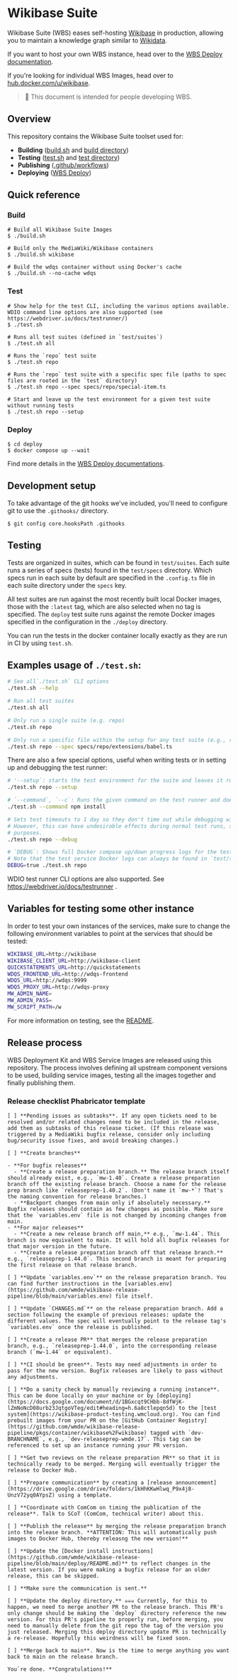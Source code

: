 # Wikibase Suite

Wikibase Suite (WBS) eases self-hosting [Wikibase](https://wikiba.se) in production, allowing you to maintain a knowledge graph similar to [Wikidata](https://www.wikidata.org/wiki/Wikidata:Main_Page).

If you want to host your own WBS instance, head over to the [WBS Deploy documentation](./deploy/README.md).

If you're looking for individual WBS Images, head over to [hub.docker.com/u/wikibase](https://hub.docker.com/u/wikibase).

> 🔧 This document is intended for people developing WBS.  

## Overview

This repository contains the Wikibase Suite toolset used for: 

 - **Building** ([build.sh](./build.sh) and [build directory](./build))
 - **Testing** ([test.sh](./test.sh) and [test directory](./test))
 - **Publishing** ([.github/workflows](.github/workflows)) 
 - **Deploying** ([WBS Deploy](./deploy))

## Quick reference

### Build

```
# Build all Wikibase Suite Images
$ ./build.sh

# Build only the MediaWiki/Wikibase containers
$ ./build.sh wikibase

# Build the wdqs container without using Docker's cache
$ ./build.sh --no-cache wdqs
```

### Test

```
# Show help for the test CLI, including the various options available. WDIO command line options are also supported (see https://webdriver.io/docs/testrunner/)
$ ./test.sh

# Runs all test suites (defined in `test/suites`)
$ ./test.sh all

# Runs the `repo` test suite
$ ./test.sh repo

# Runs the `repo` test suite with a specific spec file (paths to spec files are rooted in the `test` directory)
$ ./test.sh repo --spec specs/repo/special-item.ts

# Start and leave up the test environment for a given test suite without running tests
$ ./test.sh repo --setup
```

### Deploy

```
$ cd deploy
$ docker compose up --wait
```

Find more details in the [WBS Deploy documentations](./deploy/README.md).

## Development setup

To take advantage of the git hooks we've included, you'll need to configure git to use the `.githooks/` directory.

```
$ git config core.hooksPath .githooks
```

## Testing

Tests are organized in suites, which can be found in `test/suites`. Each suite runs a series of specs (tests) found in the `test/specs` directory. Which specs run in each suite by default are specified in the `.config.ts` file in each suite directory under the `specs` key.

All test suites are run against the most recently built local Docker images, those with the `:latest` tag, which are also selected when no tag is specified. The `deploy` test suite runs against the remote Docker images specified in the configuration in the `./deploy` directory.

You can run the tests in the docker container locally exactly as they are run in CI by using `test.sh`.

## Examples usage of `./test.sh`:

```bash
# See all`./test.sh` CLI options
./test.sh --help

# Run all test suites
./test.sh all

# Only run a single suite (e.g. repo)
./test.sh repo

# Only run a specific file within the setup for any test suite (e.g., repo and the babel extension)
./test.sh repo --spec specs/repo/extensions/babel.ts
```

There are also a few special options, useful when writing tests or in setting up and debugging the test runner:

```bash
# '--setup`: starts the test environment for the suite and leaves it running, but does not run any specs
./test.sh repo --setup

# `--command`, `--c`: Runs the given command on the test runner and doesn't execute any further commands
./test.sh --command npm install

# Sets test timeouts to 1 day so they don't time out while debugging with `await browser.debug()` calls
# However, this can have undesirable effects during normal test runs, so only use for actual debugging
# purposes.
./test.sh repo --debug

# `DEBUG`: Shows full Docker compose up/down progress logs for the test runner
# Note that the test service Docker logs can always be found in `test/suites/<suite>/results/wdio.log`
DEBUG=true ./test.sh repo
```

WDIO test runner CLI options are also supported. See https://webdriver.io/docs/testrunner .

## Variables for testing some other instance

In order to test your own instances of the services, make sure to change the following environment variables to point at the services that should be tested:

```bash
WIKIBASE_URL=http://wikibase
WIKIBASE_CLIENT_URL=http://wikibase-client
QUICKSTATEMENTS_URL=http://quickstatements
WDQS_FRONTEND_URL=http://wdqs-frontend
WDQS_URL=http://wdqs:9999
WDQS_PROXY_URL=http://wdqs-proxy
MW_ADMIN_NAME=
MW_ADMIN_PASS=
MW_SCRIPT_PATH=/w
```

For more information on testing, see the [README](./test/README.md).


## Release process

WBS Deployment Kit and WBS Service Images are released using this repository. The process involves defining all upstream component versions to be used, building service images, testing all the images together and finally publishing them.

### Release checklist Phabricator template

```
[ ] **Pending issues as subtasks**. If any open tickets need to be resolved and/or related changes need to be included in the release, add them as subtasks of this release ticket. (If this release was triggered by a MediaWiki bugfix release, consider only including bug/security issue fixes, and avoid breaking changes.)

[ ] **Create branches**

- **For bugfix releases**
  - **Create a release preparation branch.** The release branch itself should already exist, e.g., `mw-1.40`. Create a release preparation branch off the existing release branch. Choose a name for the release prep branch like `releaseprep-1.40.2`. (Don't name it `mw-*`! That's the naming convention for release branches.)
  - **Backport changes from main only if absolutely necessary.** Bugfix releases should contain as few changes as possible. Make sure that the `variables.env` file is not changed by incoming changes from main.
- **For major releases**
  - **Create a new release branch off main,** e.g., `mw-1.44`. This branch is now equivalent to main. It will hold all bugfix releases for that major version in the future.
  - **Create a release preparation branch off that release branch.** e.g., `releaseprep-1.44.0`. This second branch is meant for preparing the first release on that release branch.

[ ] **Update `variables.env`** on the release preparation branch. You can find further instructions in the [variables.env](https://github.com/wmde/wikibase-release-pipeline/blob/main/variables.env) file itself.

[ ] **Update `CHANGES.md`** on the release preparation branch. Add a section following the example of previous releases: update the different values. The spec will eventually point to the release tag's `variables.env` once the release is published.

[ ] **Create a release PR** that merges the release preparation branch, e.g., `releaseprep-1.44.0`, into the corresponding release branch (`mw-1.44` or equivalent).

[ ] **CI should be green**. Tests may need adjustments in order to pass for the new version. Bugfix releases are likely to pass without any adjustments.

[ ] **Do a sanity check by manually reviewing a running instance**. This can be done locally on your machine or by [deploying](https://docs.google.com/document/d/1BGxcqt9CHbb-8dfWjK-lZmNoNcD08urb23JqtgoVTeg/edit#heading=h.6a8ctlepqn5d) to the [test system](https://wikibase-product-testing.wmcloud.org). You can find prebuilt images from your PR on the [GitHub Container Registry](https://github.com/wmde/wikibase-release-pipeline/pkgs/container/wikibase%2Fwikibase) tagged with `dev-BRANCHNAME`, e.g., `dev-releaseprep-wmde.17`. This tag can be referenced to set up an instance running your PR version.

[ ] **Get two reviews on the release preparation PR** so that it is technically ready to be merged. Merging will eventually trigger the release to Docker Hub.

[ ] **Prepare communication** by creating a [release announcement](https://drive.google.com/drive/folders/1kHhKKwHlwq_P9x4j8-UnzV72yq0AYpsZ) using a template.

[ ] **Coordinate with ComCom on timing the publication of the release**. Talk to SCoT (ComCom, technical writer) about this.

[ ] **Publish the release** by merging the release preparation branch into the release branch. **ATTENTION: This will automatically push images to Docker Hub, thereby releasng the new version!**

[ ] **Update the [Docker install instructions](https://github.com/wmde/wikibase-release-pipeline/blob/main/deploy/README.md)** to reflect changes in the latest version. If you were making a bugfix release for an older release, this can be skipped.

[ ] **Make sure the communication is sent.**

[ ] **Update the deploy directory.** ☠️☠️☠️ Currently, for this to happen, we need to merge another PR to the release branch. This PR's only change should be making the `deploy` directory reference the new version. For this PR's pipeline to properly run, before merging, you need to manually delete from the git repo the tag of the version you just released. Merging this deploy directory update PR is technically a re-release. Hopefully this weirdness will be fixed soon.

[ ] **Merge back to main**. Now is the time to merge anything you want back to main on the release branch.

You`re done. **Congratulations!**
```
